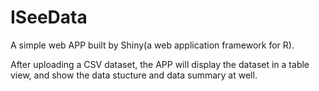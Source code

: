 # ISeeData
A simple web APP built by Shiny(a web application framework for R).

After uploading a CSV dataset, the APP will display the dataset in a table view, and show the data stucture and data summary at well.
